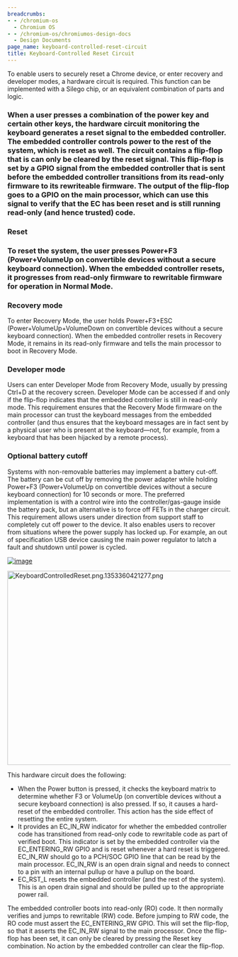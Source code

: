```yaml
---
breadcrumbs:
- - /chromium-os
  - Chromium OS
- - /chromium-os/chromiumos-design-docs
  - Design Documents
page_name: keyboard-controlled-reset-circuit
title: Keyboard-Controlled Reset Circuit
---
```


To enable users to securely reset a Chrome device, or enter recovery and
developer modes, a hardware circuit is required. This function can be
implemented with a Silego chip, or an equivalent combination of parts and logic.

### When a user presses a combination of the power key and certain other keys, the hardware circuit monitoring the keyboard generates a reset signal to the embedded controller. The embedded controller controls power to the rest of the system, which is reset as well. The circuit contains a flip-flop that is can only be cleared by the reset signal. This flip-flop is set by a GPIO signal from the embedded controller that is sent before the embedded controller transitions from its read-only firmware to its rewriteable firmware. The output of the flip-flop goes to a GPIO on the main processor, which can use this signal to verify that the EC has been reset and is still running read-only (and hence trusted) code.

### Reset

### To reset the system, the user presses Power+F3 (Power+VolumeUp on convertible devices without a secure keyboard connection). When the embedded controller resets, it progresses from read-only firmware to rewritable firmware for operation in Normal Mode.

### Recovery mode

To enter Recovery Mode, the user holds Power+F3+ESC (Power+VolumeUp+VolumeDown
on convertible devices without a secure keyboard connection).
When the embedded controller resets in Recovery Mode, it remains in its
read-only firmware and tells the main processor to boot in Recovery Mode.

### Developer mode

Users can enter Developer Mode from Recovery Mode, usually by pressing Ctrl+D at
the recovery screen. Developer Mode can be accessed if and only if the flip-flop
indicates that the embedded controller is still in read-only mode. This
requirement ensures that the Recovery Mode firmware on the main processor can
trust the keyboard messages from the embedded controller (and thus ensures that
the keyboard messages are in fact sent by a physical user who is present at the
keyboard—not, for example, from a keyboard that has been hijacked by a remote
process).

### Optional battery cutoff

Systems with non-removable batteries may implement a battery cut-off. The
battery can be cut off by removing the power adapter while holding Power+F3
(Power+VolumeUp on convertible devices without a secure keyboard connection) for
10 seconds or more. The preferred implementation is with a control wire into the
controller/gas-gauge inside the battery pack, but an alternative is to force off
FETs in the charger circuit. This requirement allows users under direction from
support staff to completely cut off power to the device. It also enables users
to recover from situations where the power supply has locked up. For example, an
out of specification USB device causing the main power regulator to latch a
fault and shutdown until power is cycled.

[<img alt="image"
src="/chromium-os/chromiumos-design-docs/keyboard-controlled-reset-circuit/KbdReset.png">](/chromium-os/chromiumos-design-docs/keyboard-controlled-reset-circuit/KbdReset.png)

<img alt="KeyboardControlledReset.png.1353360421277.png"
src="https://lh5.googleusercontent.com/fmWa009HCo9PNdjbjeK5rpUVqax0sbm4RMc0bZpvQOM1NmhXZN867EuEZOCAWm8FMHGsIEm7ryT9kB1TITIfIvMyV32fxxw4nX9teXVWJUQ08EL5-vpybhQ9_ZMr74c55g"
height=437px; width=661px;>

This hardware circuit does the following:

*   When the Power button is pressed, it checks the keyboard matrix to
            determine whether F3 or VolumeUp (on convertible devices without a
            secure keyboard connection) is also pressed. If so, it causes a
            hard-reset of the embedded controller. This action has the side
            effect of resetting the entire system.
*   It provides an EC_IN_RW indicator for whether the embedded
            controller code has transitioned from read-only code to rewritable
            code as part of verified boot. This indicator is set by the embedded
            controller via the EC_ENTERING_RW GPIO and is reset whenever a hard
            reset is triggered. EC_IN_RW should go to a PCH/SOC GPIO line that
            can be read by the main processor. EC_IN_RW is an open drain signal
            and needs to connect to a pin with an internal pullup or have a
            pullup on the board.
*   EC_RST_L resets the embedded controller (and the rest of the
            system). This is an open drain signal and should be pulled up to the
            appropriate power rail.

The embedded controller boots into read-only (RO) code. It then normally
verifies and jumps to rewritable (RW) code. Before jumping to RW code, the RO
code must assert the EC_ENTERING_RW GPIO. This will set the flip-flop, so that
it asserts the EC_IN_RW signal to the main processor.
Once the flip-flop has been set, it can only be cleared by pressing the Reset
key combination. No action by the embedded controller can clear the flip-flop.